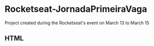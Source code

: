 # Rocketseat-JornadaPrimeiraVaga
Project created during the Rocketseat's event on March 13 to March 15

## HTML
